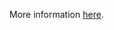 More information [here](https://docs.prismacloud.io/en/enterprise-edition/policy-reference/kubernetes-policies/kubernetes-policy-index/ensure-that-the-bind-address-argument-is-set-to-127001).
